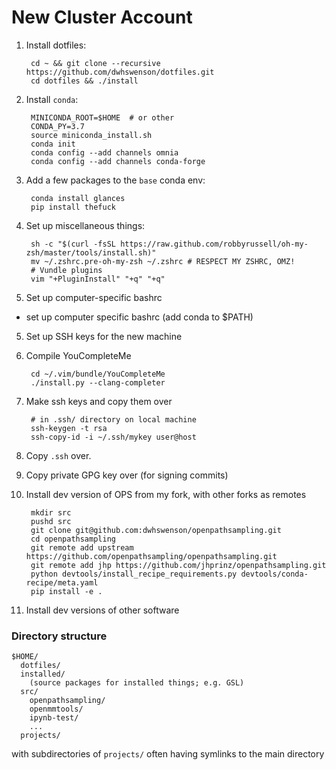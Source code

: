 # New Cluster Account

1. Install dotfiles:

        cd ~ && git clone --recursive https://github.com/dwhswenson/dotfiles.git
        cd dotfiles && ./install

2. Install `conda`:

        MINICONDA_ROOT=$HOME  # or other
        CONDA_PY=3.7
        source miniconda_install.sh
        conda init
        conda config --add channels omnia
        conda config --add channels conda-forge

3. Add a few packages to the `base` conda env:

        conda install glances
        pip install thefuck

3. Set up miscellaneous things:

        sh -c "$(curl -fsSL https://raw.github.com/robbyrussell/oh-my-zsh/master/tools/install.sh)"
        mv ~/.zshrc.pre-oh-my-zsh ~/.zshrc # RESPECT MY ZSHRC, OMZ!
        # Vundle plugins
        vim "+PluginInstall" "+q" "+q"

4. Set up computer-specific bashrc

* set up computer specific bashrc (add conda to $PATH)

5. Set up SSH keys for the new machine

5. Compile YouCompleteMe

        cd ~/.vim/bundle/YouCompleteMe
        ./install.py --clang-completer

6. Make ssh keys and copy them over

        # in .ssh/ directory on local machine
        ssh-keygen -t rsa
        ssh-copy-id -i ~/.ssh/mykey user@host

6. Copy `.ssh` over. 

6. Copy private GPG key over (for signing commits)

7. Install dev version of OPS from my fork, with other forks as remotes

        mkdir src
        pushd src
        git clone git@github.com:dwhswenson/openpathsampling.git
        cd openpathsampling
        git remote add upstream https://github.com/openpathsampling/openpathsampling.git
        git remote add jhp https://github.com/jhprinz/openpathsampling.git
        python devtools/install_recipe_requirements.py devtools/conda-recipe/meta.yaml
        pip install -e .

8. Install dev versions of other software


### Directory structure

```
$HOME/
  dotfiles/
  installed/
    (source packages for installed things; e.g. GSL)
  src/
    openpathsampling/
    openmmtools/
    ipynb-test/
    ...
  projects/
```

with subdirectories of `projects/` often having symlinks to the main
directory

